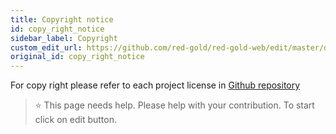 ```yaml
---
title: Copyright notice
id: copy_right_notice
sidebar_label: Copyright
custom_edit_url: https://github.com/red-gold/red-gold-web/edit/master/docs/social/developer/copy_right_notice.md
original_id: copy_right_notice
---
```


For copy right please refer to each project license in [Github repository](https://github.com/red-gold)

 > ⭐️ This page needs help. Please help with your contribution. To start click on edit button.